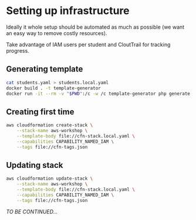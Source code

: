 Setting up infrastructure
=========================

Ideally it whole setup should be automated as much as possible
(we want an easy way to remove costly resources).

Take advantage of IAM users per student and CloutTrail for tracking progress.

## Generating template

```bash
cat students.yaml > students.local.yaml
docker build . -t template-generator
docker run -it --rm -v "$PWD":/c -w /c template-generator php generate.php > cfn-stack.local.yaml
```

## Creating first time

```bash
aws cloudformation create-stack \
    --stack-name aws-workshop \
    --template-body file://cfn-stack.local.yaml \
    --capabilities CAPABILITY_NAMED_IAM \
    --tags file://cfn-tags.json
```

## Updating stack

```bash
aws cloudformation update-stack \
    --stack-name aws-workshop \
    --template-body file://cfn-stack.local.yaml \
    --capabilities CAPABILITY_NAMED_IAM \
    --tags file://cfn-tags.json
```

_TO BE CONTINUED..._